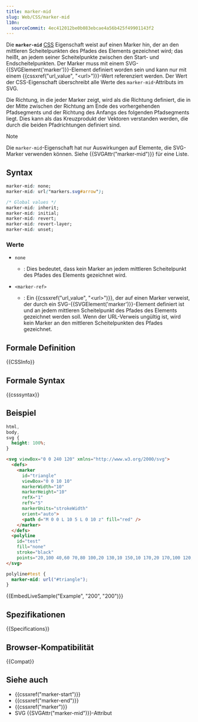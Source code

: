 ```yaml
---
title: marker-mid
slug: Web/CSS/marker-mid
l10n:
  sourceCommit: 4ec412012be0b083ebcae4a56b425f49901143f2
---
```


Die **`marker-mid`** [CSS](/de/docs/Web/CSS) Eigenschaft weist auf einen Marker hin, der an den mittleren Scheitelpunkten des Pfades des Elements gezeichnet wird; das heißt, an jedem seiner Scheitelpunkte zwischen den Start- und Endscheitelpunkten. Der Marker muss mit einem SVG-{{SVGElement('marker')}}-Element definiert worden sein und kann nur mit einem {{cssxref("url_value", "&lt;url&gt;")}}-Wert referenziert werden. Der Wert der CSS-Eigenschaft überschreibt alle Werte des `marker-mid`-Attributs im SVG.

Die Richtung, in die jeder Marker zeigt, wird als die Richtung definiert, die in der Mitte zwischen der Richtung am Ende des vorhergehenden Pfadsegments und der Richtung des Anfangs des folgenden Pfadsegments liegt. Dies kann als das Kreuzprodukt der Vektoren verstanden werden, die durch die beiden Pfadrichtungen definiert sind.

> [!NOTE]
> Die `marker-mid`-Eigenschaft hat nur Auswirkungen auf Elemente, die SVG-Marker verwenden können. Siehe {{SVGAttr("marker-mid")}} für eine Liste.

## Syntax

```css
marker-mid: none;
marker-mid: url("markers.svg#arrow");

/* Global values */
marker-mid: inherit;
marker-mid: initial;
marker-mid: revert;
marker-mid: revert-layer;
marker-mid: unset;
```

### Werte

- `none`
  - : Dies bedeutet, dass kein Marker an jedem mittleren Scheitelpunkt des Pfades des Elements gezeichnet wird.

- `<marker-ref>`
  - : Ein {{cssxref("url_value", "&lt;url&gt;")}}, der auf einen Marker verweist, der durch ein SVG-{{SVGElement('marker')}}-Element definiert ist und an jedem mittleren Scheitelpunkt des Pfades des Elements gezeichnet werden soll. Wenn der URL-Verweis ungültig ist, wird kein Marker an den mittleren Scheitelpunkten des Pfades gezeichnet.

## Formale Definition

{{CSSInfo}}

## Formale Syntax

{{csssyntax}}

## Beispiel

```css hidden
html,
body,
svg {
  height: 100%;
}
```

```html
<svg viewBox="0 0 240 120" xmlns="http://www.w3.org/2000/svg">
  <defs>
    <marker
      id="triangle"
      viewBox="0 0 10 10"
      markerWidth="10"
      markerHeight="10"
      refX="1"
      refY="5"
      markerUnits="strokeWidth"
      orient="auto">
      <path d="M 0 0 L 10 5 L 0 10 z" fill="red" />
    </marker>
  </defs>
  <polyline
    id="test"
    fill="none"
    stroke="black"
    points="20,100 40,60 70,80 100,20 130,10 150,10 170,20 170,100 120,100" />
</svg>
```

```css
polyline#test {
  marker-mid: url("#triangle");
}
```

{{EmbedLiveSample("Example", "200", "200")}}

## Spezifikationen

{{Specifications}}

## Browser-Kompatibilität

{{Compat}}

## Siehe auch

- {{cssxref("marker-start")}}
- {{cssxref("marker-end")}}
- {{cssxref("marker")}}
- SVG {{SVGAttr("marker-mid")}}-Attribut
